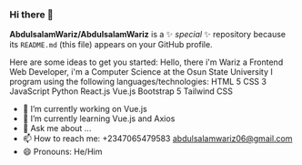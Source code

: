 ### Hi there 👋


**AbdulsalamWariz/AbdulsalamWariz** is a ✨ _special_ ✨ repository because its `README.md` (this file) appears on your GitHub profile.

Here are some ideas to get you started:
  Hello, there i'm Wariz a Frontend Web Developer, i'm a Computer Science at the Osun State University
  I program using the following languages/technologies:
  HTML 5
  CSS 3
  JavaScript
  Python
  React.js
  Vue.js
  Bootstrap 5
  Tailwind CSS
  
  

- 🔭 I’m currently working on Vue.js
- 🌱 I’m currently learning Vue.js and Axios
- 💬 Ask me about ...
- 📫 How to reach me: +2347065479583 abdulsalamwariz06@gmail.com
- 😄 Pronouns: He/Him
